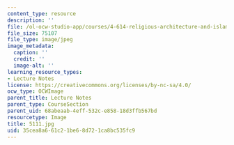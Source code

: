 ```yaml
---
content_type: resource
description: ''
file: /ol-ocw-studio-app/courses/4-614-religious-architecture-and-islamic-cultures-fall-2002/35cea8a661c21be68d721ca8bc535fc9_5111.jpg
file_size: 75107
file_type: image/jpeg
image_metadata:
  caption: ''
  credit: ''
  image-alt: ''
learning_resource_types:
- Lecture Notes
license: https://creativecommons.org/licenses/by-nc-sa/4.0/
ocw_type: OCWImage
parent_title: Lecture Notes
parent_type: CourseSection
parent_uid: 68abeaab-4eff-532c-e858-18d3ffb567bd
resourcetype: Image
title: 5111.jpg
uid: 35cea8a6-61c2-1be6-8d72-1ca8bc535fc9
---
```

